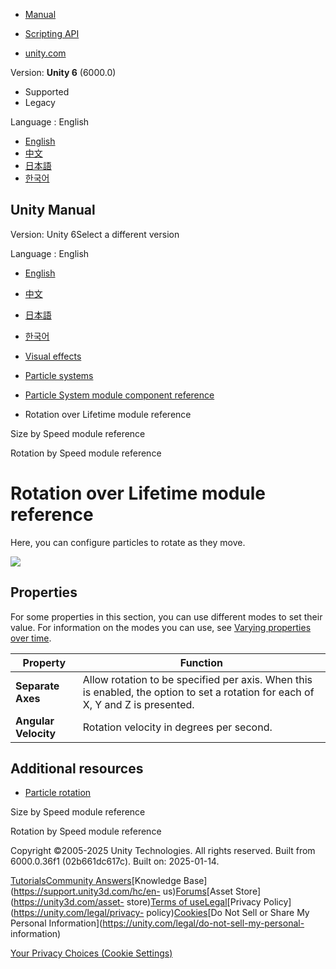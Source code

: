 [](https://docs.unity3d.com)

  * [Manual](../Manual/index.html)
  * [Scripting API](../ScriptReference/index.html)

  * [unity.com](https://unity.com/)

Version: **Unity 6** (6000.0)

  * Supported
  * Legacy

Language : English

  * [English](/Manual/PartSysRotOverLifeModule.html)
  * [中文](/cn/current/Manual/PartSysRotOverLifeModule.html)
  * [日本語](/ja/current/Manual/PartSysRotOverLifeModule.html)
  * [한국어](/kr/current/Manual/PartSysRotOverLifeModule.html)

[](https://docs.unity3d.com)

## Unity Manual

Version: Unity 6Select a different version

Language : English

  * [English](/Manual/PartSysRotOverLifeModule.html)
  * [中文](/cn/current/Manual/PartSysRotOverLifeModule.html)
  * [日本語](/ja/current/Manual/PartSysRotOverLifeModule.html)
  * [한국어](/kr/current/Manual/PartSysRotOverLifeModule.html)

  * [Visual effects](visual-effects.html)
  * [Particle systems](ParticleSystems.html)
  * [Particle System module component reference](ParticleSystemModules.html)
  * Rotation over Lifetime module reference

[](PartSysSizeBySpeedModule.html)

Size by Speed module reference

[](PartSysRotBySpeedModule.html)

Rotation by Speed module reference

# Rotation over Lifetime module reference

Here, you can configure particles to rotate as they move.

![](../uploads/Main/PartSysRotOverLifeModule1.png)

## Properties

For some properties in this section, you can use different modes to set their
value. For information on the modes you can use, see [Varying properties over
time](PartSysUsage.html#VaryOverTime).

Property | Function  
---|---  
**Separate Axes** | Allow rotation to be specified per axis. When this is enabled, the option to set a rotation for each of X, Y and Z is presented.  
**Angular Velocity** | Rotation velocity in degrees per second.  
  
## Additional resources

  * [Particle rotation](particle-rotation.html)

[](PartSysSizeBySpeedModule.html)

Size by Speed module reference

[](PartSysRotBySpeedModule.html)

Rotation by Speed module reference

Copyright ©2005-2025 Unity Technologies. All rights reserved. Built from
6000.0.36f1 (02b661dc617c). Built on: 2025-01-14.

[Tutorials](https://learn.unity.com/)[Community
Answers](https://answers.unity3d.com)[Knowledge
Base](https://support.unity3d.com/hc/en-
us)[Forums](https://forum.unity3d.com)[Asset Store](https://unity3d.com/asset-
store)[Terms of
use](https://docs.unity3d.com/Manual/TermsOfUse.html)[Legal](https://unity.com/legal)[Privacy
Policy](https://unity.com/legal/privacy-
policy)[Cookies](https://unity.com/legal/cookie-policy)[Do Not Sell or Share
My Personal Information](https://unity.com/legal/do-not-sell-my-personal-
information)

[Your Privacy Choices (Cookie Settings)](javascript:void\(0\);)

